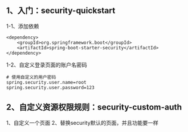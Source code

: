 ## 1、入门：security-quickstart

1-1、添加依赖

```aidl
<dependency>
    <groupId>org.springframework.boot</groupId>
    <artifactId>spring-boot-starter-security</artifactId>
</dependency>
```

1-2、自定义登录页面的账户名密码

```aidl
# 使用自定义的用户密码
spring.security.user.name=root
spring.security.user.password=123
```

## 2、自定义资源权限规则：security-custom-auth

1、自定义一个页面
2、替换security默认的页面，并且功能要一样
